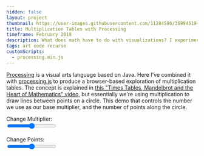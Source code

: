 ```yaml
---
hidden: false
layout: project
thumbnail: https://user-images.githubusercontent.com/11284580/36994519-5fe3d896-207f-11e8-8bbc-5fe62c317eda.png
title: Multiplication Tables with Processing
timeframe: February 2018
description: What does math have to do with visualizations? I experimented with visual multiplication tables using Processing.
tags: art code recurse
customScripts:
  - processing.min.js
---
```


<span class='txt-code'>[Processing](https://processing.org/)</span> is a visual arts language based on Java. Here I've combined it with <span class='txt-code'>[processing.js](http://processingjs.org/)</span> to produce a browser-based exploration of multiplication tables. The concept is explained in <span class='txt-underline'>[this "Times Tables, Mandelbrot and the Heart of Mathematics" video](https://www.youtube.com/watch?v=qhbuKbxJsk8&t=149s)</span>, but essentially we're using multiplication to draw lines between points on a circle. This demo that controls the number we use as our base multiplier, and the number of points along the circle.

<!-- processing demo -->
<script type='text/javascript'>
function updateMultiplier(multiplier) {
  sketch = Processing.getInstanceById('sketchCanvas');
  sketch.updateMultiplier(multiplier);
}

function updatePoints(points) {
  sketch = Processing.getInstanceById('sketchCanvas');
  sketch.updatePoints(points);
}
</script>
<div class='grid grid--gut12 my36'>
  <div class='col col--12 txt-bold'>Change Multiplier:
    <div class='range range--black w300'>
      <input type='range' min='2' max='100' onInput='updateMultiplier(this.value)'>
    </div>
  </div>
  <br>
  <div class='col col--12 txt-bold'>Change Points:
    <div class='range range--black w300'>
      <input type='range' min='2' max='300' onInput='updatePoints(this.value)'>
    </div>
  </div>
  <div class='col col--12 align-center'>
    <canvas id='sketchCanvas' class='align-center' data-processing-sources='/assets/multiplier.pde'></canvas>
  </div>
</div>